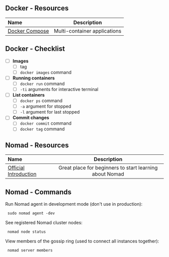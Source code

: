 ## Docker - Resources

Name | Description
:------|:------:
[Docker Compose](https://docs.docker.com/compose/overview) | Multi-container applications

## Docker - Checklist

- [ ] **Images**
  - [ ] tag
  - [ ] `docker images` command

- [ ] **Running containers**
  - [ ] `docker run` command
  - [ ] `-ti` arguments for interactive terminal

- [ ] **List containers**
  - [ ] `docker ps` command
  - [ ] `-a` argument for stopped
  - [ ] `-l` argument for last stopped

- [ ] **Commit changes**
  - [ ] `docker commit` command
  - [ ] `docker tag` command

## Nomad - Resources

Name | Description
:------|:------:
[Official Introduction](https://www.nomadproject.io/intro/index.html) | Great place for beginners to start learning about Nomad

## Nomad - Commands

Run Nomad agent in development mode (don't use in production):

     sudo nomad agent -dev

See registered Nomad cluster nodes:

     nomad node status

View members of the gossip ring (used to connect all instances together):

     nomad server members
